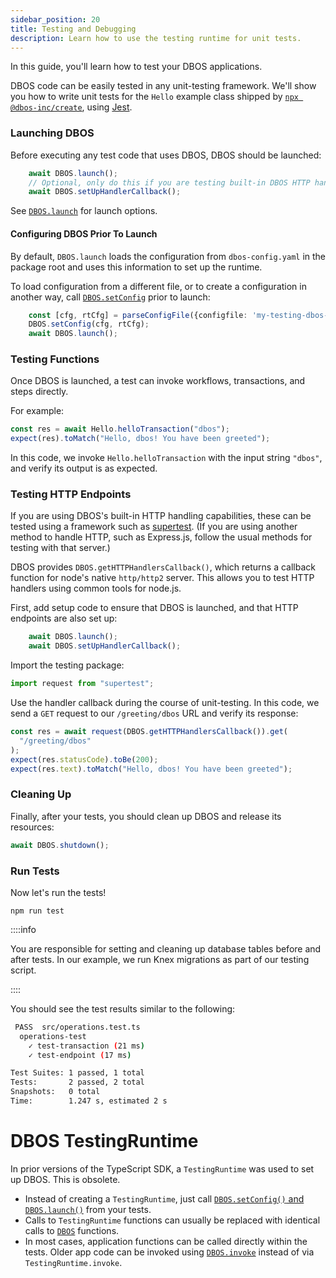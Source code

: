 ```yaml
---
sidebar_position: 20
title: Testing and Debugging
description: Learn how to use the testing runtime for unit tests.
---
```


In this guide, you'll learn how to test your DBOS applications.

DBOS code can be easily tested in any unit-testing framework.
We'll show you how to write unit tests for the `Hello` example class shipped by [`npx @dbos-inc/create`](../../reference/tools/cli.md#npx-dbos-inccreate), using [Jest](https://jestjs.io/).

### Launching DBOS

Before executing any test code that uses DBOS, DBOS should be launched:
```typescript
    await DBOS.launch();
    // Optional, only do this if you are testing built-in DBOS HTTP handlers
    await DBOS.setUpHandlerCallback();
```

See [`DBOS.launch`](../../reference/transactapi/dbos-class.md#launching-dbos) for launch options.

#### Configuring DBOS Prior To Launch

By default, `DBOS.launch` loads the configuration from `dbos-config.yaml` in the package root and uses this information to set up the runtime.

To load configuration from a different file, or to create a configuration in another way, call [`DBOS.setConfig`](../../reference/transactapi/dbos-class#setting-the-application-configuration) prior to launch:
```typescript
    const [cfg, rtCfg] = parseConfigFile({configfile: 'my-testing-dbos-config.yaml'});
    DBOS.setConfig(cfg, rtCfg);
    await DBOS.launch();
```

### Testing Functions

Once DBOS is launched, a test can invoke workflows, transactions, and steps directly.

For example:
```typescript
const res = await Hello.helloTransaction("dbos");
expect(res).toMatch("Hello, dbos! You have been greeted");
```
In this code, we invoke `Hello.helloTransaction` with the input string `"dbos"`, and verify its output is as expected.

### Testing HTTP Endpoints

If you are using DBOS's built-in HTTP handling capabilities, these can be tested using a framework such as [supertest](https://www.npmjs.com/package/supertest).  (If you are using another method to handle HTTP, such as Express.js, follow the usual methods for testing with that server.)

DBOS provides `DBOS.getHTTPHandlersCallback()`, which returns a callback function for node's native `http/http2` server.  This allows you to test HTTP handlers using common tools for node.js.

First, add setup code to ensure that DBOS is launched, and that HTTP endpoints are also set up:
```typescript
    await DBOS.launch();
    await DBOS.setUpHandlerCallback();
```

Import the testing package:
```typescript
import request from "supertest";
```

Use the handler callback during the course of unit-testing.  In this code, we send a `GET` request to our `/greeting/dbos` URL and verify its response:
```typescript
const res = await request(DBOS.getHTTPHandlersCallback()).get(
  "/greeting/dbos"
);
expect(res.statusCode).toBe(200);
expect(res.text).toMatch("Hello, dbos! You have been greeted");
```

### Cleaning Up

Finally, after your tests, you should clean up DBOS and release its resources:
```typescript
await DBOS.shutdown();
```

### Run Tests
Now let's run the tests!
```shell
npm run test
```

::::info

You are responsible for setting and cleaning up database tables before and after tests.
In our example, we run Knex migrations as part of our testing script.

::::

You should see the test results similar to the following:
```bash
 PASS  src/operations.test.ts
  operations-test
    ✓ test-transaction (21 ms)
    ✓ test-endpoint (17 ms)

Test Suites: 1 passed, 1 total
Tests:       2 passed, 2 total
Snapshots:   0 total
Time:        1.247 s, estimated 2 s
```

# DBOS TestingRuntime
In prior versions of the TypeScript SDK, a `TestingRuntime` was used to set up DBOS.  This is obsolete.
- Instead of creating a `TestingRuntime`, just call [`DBOS.setConfig()` and `DBOS.launch()`](../../reference/transactapi/dbos-class#launching-dbos) from your tests.
- Calls to `TestingRuntime` functions can usually be replaced with identical calls to [`DBOS`](../../reference/transactapi/dbos-class) functions.
- In most cases, application functions can be called directly within the tests.  Older app code can be invoked using [`DBOS.invoke`](../../reference/transactapi/dbos-class#calling-workflow-functions) instead of via `TestingRuntime.invoke`.
